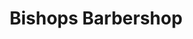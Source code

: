 ---
title: "Bishops Barbershop"
url: /portland/bishops-barbershop-southwest-capitol-highway/
shop: hairdresser
---